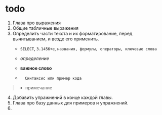 # todo

1. Глава про выражения
2. Общие табличные выражения
3. Определить части текста и их форматирование, перед вычитыванием, и везде его применить.
	- `SELECT`, `3.1456+e`, `названия, формулы, операторы, ключевые слова`
	- *определение*
	- **важное слово**
	
	- 		Синтаксис или пример кода
> 	- 	 примечание
	
4. Добавить упражнений в конце каждой главы.
5. Глава про базу данных для примеров и упражнений.
6. 
